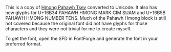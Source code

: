 This is a copy of [Hmong Pahawh Tsev](http://pahawh.org/converter.html)
converted to Unicode. It also has new glyphs for U+16B34 PAHAWH HMONG
MARK CIM SUAM and U+16B5B PAHAWH HMONG NUMBER TENS. Much of the Pahawh
Hmong block is still not covered because the original font did not have
glyphs for those characters and they were not trivial for me to create
myself.

To get the font, open the SFD in FontForge and generate the font in your
preferred format.
